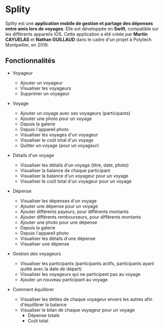 # Splity

Splity est une **application mobile de gestion et partage des dépenses entre amis lors de voyages**. Elle est développée en **Swift**, compatible sur les différents appareils IOS.
Cette application a été créée par **Martin CAYUELAS** et **Nathan GUILLAUD** dans le cadre d'un projet à Polytech Montpellier, en 2019.


## Fonctionnalités

- Voyageur
    - Ajouter un voyageur
    - Visualiser les voyageurs
    - Supprimer un voyageur

- Voyage
    - Ajouter un voyage avec ses voyageurs (participants)
    - Ajouter une photo pour un voyage
    -   Depuis la galerie
    -   Depuis l'appareil photo
    - Visualiser les voyages d'un voyageur
    - Visualiser le coût total d'un voyage
    - Quitter un voyage (pour un voyageur)

- Détails d'un voyage
    - Visualiser les détails d'un voyage (titre, date, photo)
    - Visualiser la balance de chaque participant
    - Visualiser la balance d'un voyageur pour un voyage
    - Visualiser le coût total d'un voyageur pour un voyage

- Dépense
    - Visualiser les dépenses d'un voyage
    - Ajouter une dépense pour un voyage
    - Ajouter différents payeurs, pour différents montants
    - Ajouter différents rembourseurs, pour différents montants
    - Ajouter une photo pour une dépense
    -   Depuis la galerie
    -   Depuis l'appareil photo
    - Visualiser les détails d'une dépense
    - Visualiser une dépense

- Gestion des voyageurs
    - Visualiser les participants (participants actifs, participants ayant quitté avec la date de départ)
    - Visualiser les voyageurs qui ne participent pas au voyage
    - Ajouter un nouveau participant au voyage

- Comment équilibrer
    - Visualiser les dettes de chaque voyageur envers les autres afin d'équilibrer la balance
    - Visualiser le bilan de chaque voyageur pour un voyage
        - Dépense totale
        - Coût total
